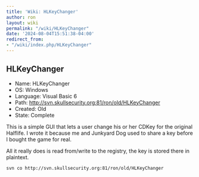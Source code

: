 ```yaml
---
title: 'Wiki: HLKeyChanger'
author: ron
layout: wiki
permalink: "/wiki/HLKeyChanger"
date: '2024-08-04T15:51:38-04:00'
redirect_from:
- "/wiki/index.php/HLKeyChanger"
---
```


## HLKeyChanger

-   Name: HLKeyChanger
-   OS: Windows
-   Language: Visual Basic 6
-   Path: <http://svn.skullsecurity.org:81/ron/old/HLKeyChanger>
-   Created: Old
-   State: Complete

This is a simple GUI that lets a user change his or her CDKey for the original Halflife. I wrote it because me and Junkyard Dog used to share a key before I bought the game for real.

All it really does is read from/write to the registry, the key is stored there in plaintext.

    svn co http://svn.skullsecurity.org:81/ron/old/HLKeyChanger
